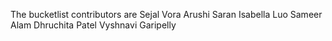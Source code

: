 


The bucketlist contributors are
Sejal Vora
Arushi Saran
Isabella Luo
Sameer Alam
Dhruchita Patel
Vyshnavi Garipelly
